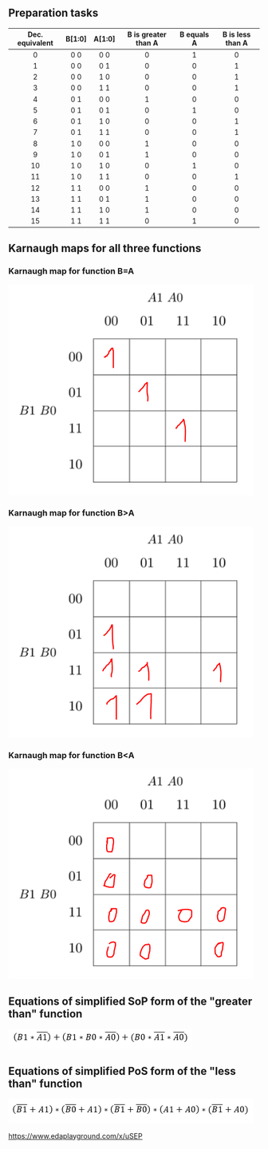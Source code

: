 ## Preparation tasks

| **Dec. equivalent** | **B[1:0]** | **A[1:0]** | **B is greater than A** | **B equals A** | **B is less than A** |
| :-: | :-: | :-: | :-: | :-: | :-: |
| 0 | 0 0 | 0 0 | 0 | 1 | 0 |
| 1 | 0 0 | 0 1 | 0 | 0 | 1 |
| 2 | 0 0 | 1 0 | 0 | 0 | 1 |
| 3 | 0 0 | 1 1 | 0 | 0 | 1 |
| 4 | 0 1 | 0 0 | 1 | 0 | 0 |
| 5 | 0 1 | 0 1 | 0 | 1 | 0 |
| 6 | 0 1 | 1 0 | 0 | 0 | 1 |
| 7 | 0 1 | 1 1 | 0 | 0 | 1 |
| 8 | 1 0 | 0 0 | 1 | 0 | 0 |
| 9 | 1 0 | 0 1 | 1 | 0 | 0 |
| 10 | 1 0 | 1 0 | 0 | 1 | 0 |
| 11 | 1 0 | 1 1 | 0 | 0 | 1 |
| 12 | 1 1 | 0 0 | 1 | 0 | 0 |
| 13 | 1 1 | 0 1 | 1 | 0 | 0 |
| 14 | 1 1 | 1 0 | 1 | 0 | 0 |
| 15 | 1 1 | 1 1 | 0 | 1 | 0 |


## Karnaugh maps for all three functions

### Karnaugh map for function B=A
![Karnaugh map for function B=A](https://github.com/xberan49/Digital-electronics-1/blob/main/Labs/02-logic/images/K%20map%20B%3DA.PNG)


### Karnaugh map for function B>A
![Karnaugh map for function B>A](https://github.com/xberan49/Digital-electronics-1/blob/main/Labs/02-logic/images/K%20map%20B%20is%20greater%20than%20A.PNG)


### Karnaugh map for function B<A
![Karnaugh map for function B<A](https://github.com/xberan49/Digital-electronics-1/blob/main/Labs/02-logic/images/K%20map%20B%20is%20less%20than%20A.PNG)

## Equations of simplified SoP form of the "greater than" function
![Equations of simplified SoP form of the "greater than" function](https://github.com/xberan49/Digital-electronics-1/blob/main/Labs/02-logic/images/simplified%20SoP%20form%20of%20the%20greather%20than%20than%20function.PNG)

## Equations of simplified PoS form of the "less than" function
![Equations of simplified PoS form of the "less than" function](https://github.com/xberan49/Digital-electronics-1/blob/main/Labs/02-logic/images/simplified%20PoS%20form%20of%20the%20less%20than%20function.PNG)

https://www.edaplayground.com/x/uSEP

